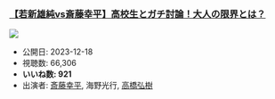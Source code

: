 ### [【若新雄純vs斎藤幸平】高校生とガチ討論！大人の限界とは？](https://www.youtube.com/watch?v=99MUg8IzLW0)
[![](https://img.youtube.com/vi/99MUg8IzLW0/hqdefault.jpg)](https://www.youtube.com/watch?v=99MUg8IzLW0)
-   公開日: 2023-12-18
-   視聴数: 66,306
-   **いいね数: 921**
-   出演者: [斎藤幸平](/rehacq_fan/people/斎藤幸平 "wikilink"), 海野光行, [高橋弘樹](/rehacq_fan/people/高橋弘樹 "wikilink")
